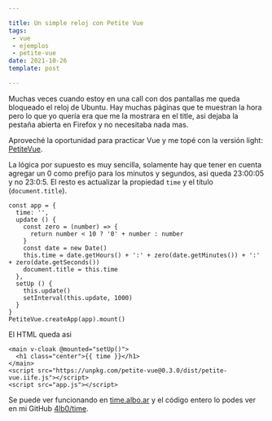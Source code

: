 ```yaml
---

title: Un simple reloj con Petite Vue
tags:
 - vue
 - ejemplos
 - petite-vue
date: 2021-10-26
template: post

---
```


Muchas veces cuando estoy en una call con dos pantallas me queda bloqueado el reloj de Ubuntu. Hay muchas páginas que te muestran la hora pero lo que yo quería era que me la mostrara en el title, asi dejaba la pestaña abierta en Firefox y no necesitaba nada mas.

Aproveché la oportunidad para practicar Vue y me topé con la versión light: [PetiteVue](https://github.com/vuejs/petite-vue#readme).

La lógica por supuesto es muy sencilla, solamente hay que tener en cuenta agregar un 0 como prefijo para los minutos y segundos, asi queda 23:00:05 y no 23:0:5.
El resto es actualizar la propiedad `time` y el título (`document.title`).

```
const app = {
  time: '',
  update () {
    const zero = (number) => {
      return number < 10 ? '0' + number : number
    }
    const date = new Date()
    this.time = date.getHours() + ':' + zero(date.getMinutes()) + ':' + zero(date.getSeconds())
    document.title = this.time
  },
  setUp () {
    this.update()
    setInterval(this.update, 1000)
  }
}
PetiteVue.createApp(app).mount()
```

El HTML queda asi

```
<main v-cloak @mounted="setUp()">
  <h1 class="center">{{ time }}</h1>
</main>
<script src="https://unpkg.com/petite-vue@0.3.0/dist/petite-vue.iife.js"></script>
<script src="app.js"></script>
```

Se puede ver funcionando en [time.albo.ar](https://time.albo.ar) y el código entero lo podes ver en mi GitHub [4lb0/time](https://github.com/4lb0/time).
